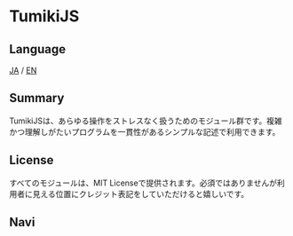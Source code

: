 # TumikiJS

## Language
[JA](https://github.com/TumikiJS) / [EN](https://github.com/TumikiJS/.Github/EN_README.md)

## Summary
TumikiJSは、あらゆる操作をストレスなく扱うためのモジュール群です。複雑かつ理解しがたいプログラムを一貫性があるシンプルな記述で利用できます。

## License
すべてのモジュールは、MIT Licenseで提供されます。必須ではありませんが利用者に見える位置にクレジット表記をしていただけると嬉しいです。

## Navi
